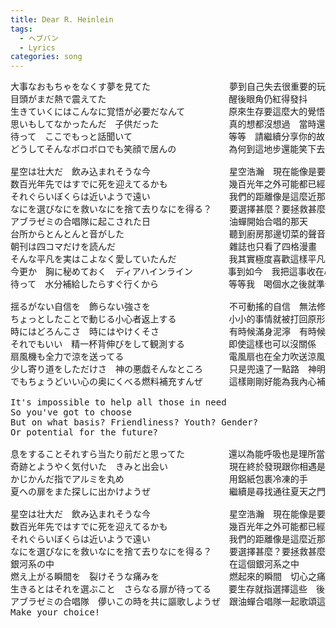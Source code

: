 ```yaml
---
title: Dear R. Heinlein
tags:
  - ヘブバン
  - Lyrics
categories: song
---
```


<pre>
大事なおもちゃをなくす夢を見てた　　　　　　　　　夢到自己失去很重要的玩具
目頭がまだ熱で震えてた　　　　　　　　　　　　　　醒後眼角仍紅得發抖
生きていくにはこんなに覚悟が必要だなんて　　　　　原來生存要這麼大的覺悟
思いもしてなかったんだ　子供だった　　　　　　　　真的想都沒想過　當時還是小孩
待って　ここでもっと話聞いて　　　　　　　　　　　等等　請繼續分享你的故事
どうしてそんなボロボロでも笑顔で居んの　　　　　　為何到這地步還能笑下去

星空は壮大だ　飲み込まれそうな今　　　　　　　　　星空浩瀚　現在能像是要被吞噬
数百光年先ではすでに死を迎えてるかも　　　　　　　幾百光年之外可能都已經迎來終結
それぐらいぼくらは近いようで遠い　　　　　　　　　我們的距離像是這麼近那麼遠
なにを選びなにを救いなにを捨て去りなにを得る？　　要選擇甚麼？要拯救甚麼？要放棄甚麼？又要獲取甚麼？
アブラゼミの合唱隊に起こされた日　　　　　　　　　油蟬開始合唱的那天
台所からとんとんと音がした　　　　　　　　　　　　聽到廚房那邊切菜的聲音
朝刊は四コマだけを読んだ　　　　　　　　　　　　　雜誌也只看了四格漫畫
そんな平凡を実はこよなく愛していたんだ　　　　　　我其實極度喜歡這樣平凡的日子
今更か　胸に秘めておく　ディアハインライン　　　　事到如今　我把這事收在心裡　給親愛的Heinlein
待って　水分補給したらすぐ行くから　　　　　　　　等等我　喝個水之後就準備好起行了

揺るがない自信を　飾らない強さを　　　　　　　　　不可動搖的自信　無法修飾的強大
ちょっとしたことで動じる小心者返上する　　　　　　小小的事情就被打回原形成怕事的人
時にはどろんこさ　時にはやけくそさ　　　　　　　　有時候滿身泥濘　有時候自暴自棄
それでもいい　精一杯背伸びをして観測する　　　　　即使這樣也可以沒關係　全力站穩去觀測
扇風機も全力で涼を送ってる　　　　　　　　　　　　電風扇也在全力吹送涼風
少し寄り道をしただけさ　神の悪戯そんなところ　　　只是兜遠了一點路　神明的玩笑就是這樣
でもちょうどいい心の奥にくべる燃料補充すんぜ　　　這樣剛剛好能為我內心補充燃料

It's impossible to help all those in need  
So you've got to choose  
But on what basis? Friendliness? Youth? Gender?  
Or potential for the future?

息をすることそれすら当たり前だと思ってた　　　　　還以為能呼吸也是理所當然的事
奇跡とようやく気付いた　きみと出会い　　　　　　　現在終於發現跟你相遇是一種奇蹟
かじかんだ指でアルミを丸め　　　　　　　　　　　　用鋁紙包裹冷凍的手
夏への扉をまた探しに出かけようぜ　　　　　　　　　繼續是尋找通往夏天之門

星空は壮大だ　飲み込まれそうな今　　　　　　　　　星空浩瀚　現在能像是要被吞噬　　　　　　　　　　
数百光年先ではすでに死を迎えてるかも　　　　　　　幾百光年之外可能都已經迎來終結
それぐらいぼくらは近いようで遠い　　　　　　　　　我們的距離像是這麼近那麼遠
なにを選びなにを救いなにを捨て去りなにを得る？　　要選擇甚麼？要拯救甚麼？要放棄甚麼？又要獲取甚麼？
銀河系の中　　　　　　　　　　　　　　　　　　　　在這個銀河系之中
燃え上がる瞬間を　裂けそうな痛みを　　　　　　　　燃起來的瞬間　切心之痛
生きるとはそれを選ぶこと　さらなる扉が待ってる　　要生存就指選擇這些　後面還有路等著你
アブラゼミの合唱隊　儚いこの時を共に謳歌しようぜ　跟油蟬合唱隊一起歌頌這虛幻的瞬間吧
Make your choice!
</pre>
